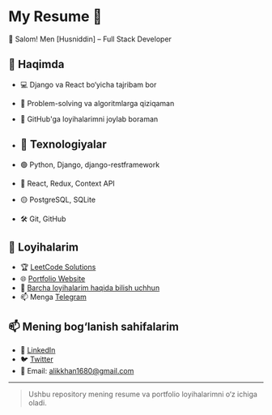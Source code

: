 # My Resume 🌟

👋 Salom! Men [Husniddin] – Full Stack Developer

## 📌 Haqimda
- 💻 Django va React bo‘yicha tajribam bor
- 🎯 Problem-solving va algoritmlarga qiziqaman
- 🚀 GitHub'ga loyihalarimni joylab boraman

- ## 📌 Texnologiyalar
- 🟢 Python, Django, django-restframework
- 🔵 React, Redux, Context API
- 🟡 PostgreSQL, SQLite
- 🛠 Git, GitHub

## 📂 Loyihalarim
- 🏆 [LeetCode Solutions](https://github.com/alikkhan1680/Leetcode_Problems)  
- 🌐 [Portfolio Website](https://alikkhan1680.github.io/Resume/)
- 📡 [Barcha loyihalarim haqida bilish uchhun](https://github.com/alikkhan1680/)
- 📫 Menga [Telegram](https://t.me/mirzayev727)

## 📫 Mening bog‘lanish sahifalarim
- 🔗 [LinkedIn](www.linkedin.com/in/husniddin-mirzayev-312903237)
- 🐦 [Twitter](https://twitter.com/Husniddin)
- 📧 Email: alikkhan1680@gmail.com

---
> Ushbu repository mening resume va portfolio loyihalarimni o‘z ichiga oladi.
